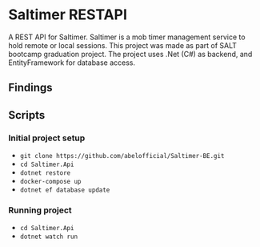 # Saltimer RESTAPI

A REST API for Saltimer. Saltimer is a mob timer management service to hold remote or local sessions. This project was made as part of SALT bootcamp graduation project. The project uses .Net (C#) as backend, and EntityFramework for database access.

## Findings

## Scripts

### Initial project setup

- `git clone https://github.com/abelofficial/Saltimer-BE.git`
- `cd Saltimer.Api`
- `dotnet restore`
- `docker-compose up`
- `dotnet ef database update`

### Running project

- `cd Saltimer.Api`
- `dotnet watch run`
